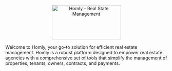 <p align="center">
  <img src="" width="215" height="110" alt="Homly - Real State Management" />
</p>

Welcome to Homly, your go-to solution for efficient real estate management. Homly is a robust platform designed to empower real estate agencies with a comprehensive set of tools that simplify the management of properties, tenants, owners, contracts, and payments.
